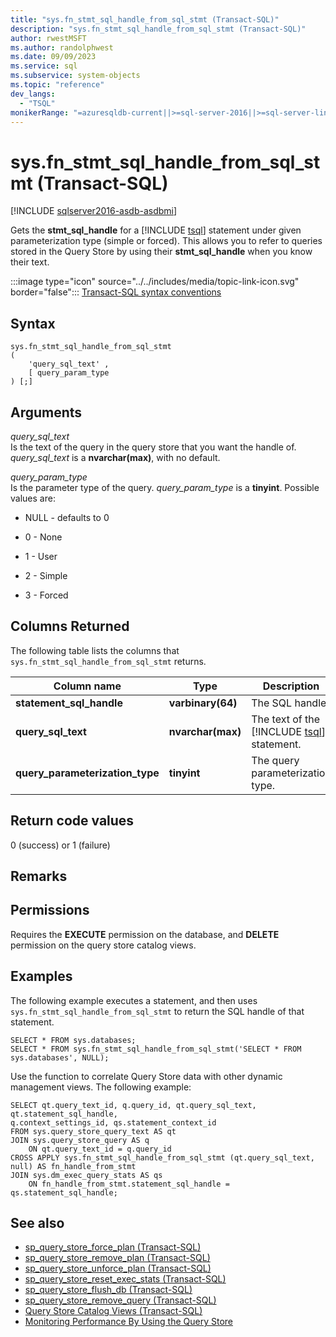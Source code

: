 ```yaml
---
title: "sys.fn_stmt_sql_handle_from_sql_stmt (Transact-SQL)"
description: "sys.fn_stmt_sql_handle_from_sql_stmt (Transact-SQL)"
author: rwestMSFT
ms.author: randolphwest
ms.date: 09/09/2023
ms.service: sql
ms.subservice: system-objects
ms.topic: "reference"
dev_langs:
  - "TSQL"
monikerRange: "=azuresqldb-current||>=sql-server-2016||>=sql-server-linux-2017||=azuresqldb-mi-current"
---
```


# sys.fn_stmt_sql_handle_from_sql_stmt (Transact-SQL)

[!INCLUDE [sqlserver2016-asdb-asdbmi](../../includes/applies-to-version/sqlserver2016-asdb-asdbmi.md)]

Gets the **stmt_sql_handle** for a [!INCLUDE [tsql](../../includes/tsql-md.md)] statement under given parameterization type (simple or forced). This allows you to refer to queries stored in the Query Store by using their **stmt_sql_handle** when you know their text.

:::image type="icon" source="../../includes/media/topic-link-icon.svg" border="false"::: [Transact-SQL syntax conventions](../../t-sql/language-elements/transact-sql-syntax-conventions-transact-sql.md)

## Syntax

```syntaxsql
sys.fn_stmt_sql_handle_from_sql_stmt
(
    'query_sql_text' ,
    [ query_param_type
) [;]
```

## Arguments

*query_sql_text*  
Is the text of the query in the query store that you want the handle of. *query_sql_text* is a **nvarchar(max)**, with no default.

*query_param_type*  
Is the parameter type of the query. *query_param_type* is a **tinyint**. Possible values are:

- NULL - defaults to 0

- 0 - None

- 1 - User

- 2 - Simple

- 3 - Forced

## Columns Returned

The following table lists the columns that `sys.fn_stmt_sql_handle_from_sql_stmt` returns.

| Column name | Type | Description |
| --- | --- | --- |
| **statement_sql_handle** | **varbinary(64)** | The SQL handle. |
| **query_sql_text** | **nvarchar(max)** | The text of the [!INCLUDE [tsql](../../includes/tsql-md.md)] statement. |
| **query_parameterization_type** | **tinyint** | The query parameterization type. |

## Return code values

0 (success) or 1 (failure)

## Remarks

## Permissions

Requires the **EXECUTE** permission on the database, and **DELETE** permission on the query store catalog views.

## Examples

The following example executes a statement, and then uses `sys.fn_stmt_sql_handle_from_sql_stmt` to return the SQL handle of that statement.

```
SELECT * FROM sys.databases;
SELECT * FROM sys.fn_stmt_sql_handle_from_sql_stmt('SELECT * FROM sys.databases', NULL);
```

Use the function to correlate Query Store data with other dynamic management views. The following example:

```
SELECT qt.query_text_id, q.query_id, qt.query_sql_text, qt.statement_sql_handle,
q.context_settings_id, qs.statement_context_id
FROM sys.query_store_query_text AS qt
JOIN sys.query_store_query AS q
    ON qt.query_text_id = q.query_id
CROSS APPLY sys.fn_stmt_sql_handle_from_sql_stmt (qt.query_sql_text, null) AS fn_handle_from_stmt
JOIN sys.dm_exec_query_stats AS qs
    ON fn_handle_from_stmt.statement_sql_handle = qs.statement_sql_handle;
```

## See also

- [sp_query_store_force_plan (Transact-SQL)](../../relational-databases/system-stored-procedures/sp-query-store-force-plan-transact-sql.md)
- [sp_query_store_remove_plan (Transact-SQL)](../../relational-databases/system-stored-procedures/sp-query-store-remove-plan-transact-sql.md)
- [sp_query_store_unforce_plan (Transact-SQL)](../../relational-databases/system-stored-procedures/sp-query-store-unforce-plan-transact-sql.md)
- [sp_query_store_reset_exec_stats (Transact-SQL)](../../relational-databases/system-stored-procedures/sp-query-store-reset-exec-stats-transact-sql.md)
- [sp_query_store_flush_db (Transact-SQL)](../../relational-databases/system-stored-procedures/sp-query-store-flush-db-transact-sql.md)
- [sp_query_store_remove_query (Transact-SQL)](../../relational-databases/system-stored-procedures/sp-query-store-remove-query-transact-sql.md)
- [Query Store Catalog Views (Transact-SQL)](../../relational-databases/system-catalog-views/query-store-catalog-views-transact-sql.md)
- [Monitoring Performance By Using the Query Store](../../relational-databases/performance/monitoring-performance-by-using-the-query-store.md)
